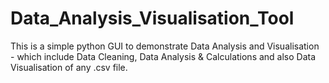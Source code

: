 # Data_Analysis_Visualisation_Tool
 This is a simple python GUI to demonstrate Data Analysis and Visualisation - which include Data Cleaning, Data Analysis & Calculations and also Data Visualisation of any .csv file.
